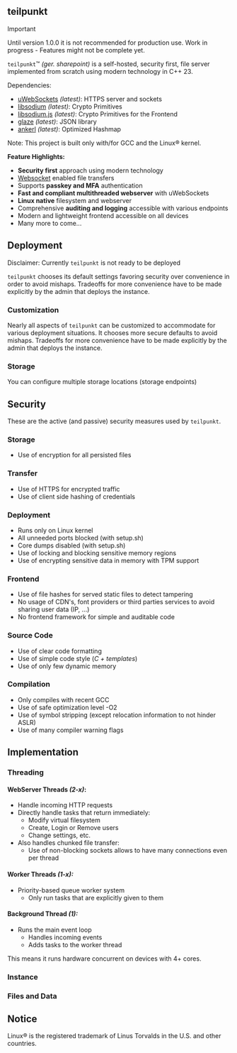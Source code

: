 ## teilpunkt

> [!IMPORTANT]
> Until version 1.0.0 it is not recommended for production use.
> Work in progress - Features might not be complete yet.


`teilpunkt`™ _(ger. sharepoint)_ is a self-hosted, security first, file server implemented from scratch using modern
technology in C++ 23.

Dependencies:

- [uWebSockets](https://github.com/uNetworking/uWebSockets) _(latest)_: HTTPS server and sockets
- [libsodium](https://github.com/jedisct1/libsodium) _(latest)_: Crypto Primitives
- [libsodium.js](https://github.com/jedisct1/libsodium.js) _(latest)_: Crypto Primitives for the Frontend
- [glaze](https://github.com/stephenberry/glaze) _(latest)_: JSON library
- [ankerl](https://github.com/martinus/unordered_dense) _(latest)_: Optimized Hashmap

Note: This project is built only with/for GCC and the Linux® kernel.

**Feature Highlights:**

- **Security first** approach using modern technology
- [Websocket](https://developer.mozilla.org/en-US/docs/Web/API/WebSockets_API) enabled file transfers
- Supports **passkey and MFA** authentication
- **Fast and compliant multithreaded webserver** with uWebSockets
- **Linux native** filesystem and webserver
- Comprehensive **auditing and logging** accessible with various endpoints
- Modern and lightweight frontend accessible on all devices
- Many more to come...

## Deployment

Disclaimer: Currently `teilpunkt` is not ready to be deployed

`teilpunkt` chooses its default settings favoring security over convenience in order to avoid mishaps. Tradeoffs for
more convenience have to be made explicitly by the admin that deploys the instance.

### Customization

Nearly all aspects of `teilpunkt` can be customized to accommodate for various deployment situations. It chooses more
secure defaults to avoid mishaps. Tradeoffs for more convenience have to be made explicitly by the admin that deploys
the instance.

### Storage

You can configure multiple storage locations (storage endpoints)

## Security

These are the active (and passive) security measures used by `teilpunkt`.

### Storage

- Use of encryption for all persisted files

### Transfer

- Use of HTTPS for encrypted traffic
- Use of client side hashing of credentials

### Deployment

- Runs only on Linux kernel
- All unneeded ports blocked (with setup.sh)
- Core dumps disabled (with setup.sh)
- Use of locking and blocking sensitive memory regions
- Use of encrypting sensitive data in memory with TPM support

### Frontend

- Use of file hashes for served static files to detect tampering
- No usage of CDN's, font providers or third parties services to avoid sharing user data (IP, ...)
- No frontend framework for simple and auditable code

### Source Code

- Use of clear code formatting
- Use of simple code style (_C + templates_)
- Use of only few dynamic memory

### Compilation

- Only compiles with recent GCC
- Use of safe optimization level -O2
- Use of symbol stripping (except relocation information to not hinder ASLR)
- Use of many compiler warning flags

## Implementation

### Threading

#### WebServer Threads _(2-x)_:

- Handle incoming HTTP requests
- Directly handle tasks that return immediately:
    - Modify virtual filesystem
    - Create, Login or Remove users
    - Change settings, etc.
- Also handles chunked file transfer:
    - Use of non-blocking sockets allows to have many connections even per thread

#### Worker Threads _(1-x):_

- Priority-based queue worker system
    - Only run tasks that are explicitly given to them

#### Background Thread _(1):_

- Runs the main event loop
  - Handles incoming events
  - Adds tasks to the worker thread


This means it runs hardware concurrent on devices with 4+ cores.

### Instance


### Files and Data


## Notice

Linux® is the registered trademark of Linus Torvalds in the U.S. and other countries.